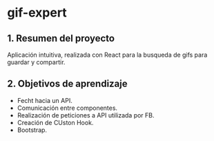 # gif-expert

## 1. Resumen del proyecto

Aplicación intuitiva, realizada con React para la busqueda de gifs para guardar y compartir.


## 2. Objetivos de aprendizaje

- Fecht hacia un API.
- Comunicación entre componentes.
- Realización de peticiones a API utilizada por FB.
- Creación de CUston Hook.
- Bootstrap.
